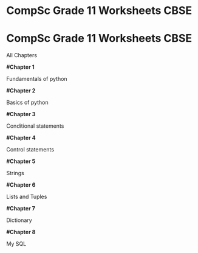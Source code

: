 # CompSc Grade 11 Worksheets CBSE 

# CompSc Grade 11 Worksheets CBSE 

All Chapters 


**#Chapter 1**

Fundamentals of python

**#Chapter 2**

Basics of python

**#Chapter 3**

Conditional statements

**#Chapter 4**

Control statements

**#Chapter 5**

Strings

**#Chapter 6**

Lists and Tuples

**#Chapter 7**

Dictionary

**#Chapter 8**

My SQL

